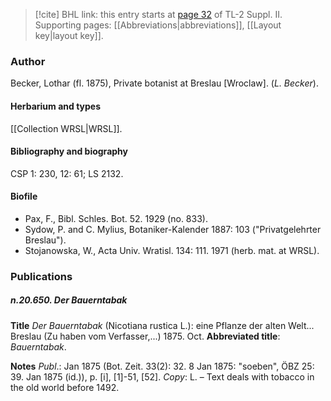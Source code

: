 > [!cite] BHL link: this entry starts at [page 32](https://www.biodiversitylibrary.org/item/103859#page/42/mode/1up) of TL-2 Suppl. II.
> Supporting pages: [[Abbreviations|abbreviations]], [[Layout key|layout key]].

### Author

Becker, Lothar (fl. 1875), Private botanist at Breslau \[Wroclaw\]. (*L. Becker*).

#### Herbarium and types

[[Collection WRSL|WRSL]].

#### Bibliography and biography

CSP 1: 230, 12: 61; LS 2132.

#### Biofile

- Pax, F., Bibl. Schles. Bot. 52. 1929 (no. 833).
- Sydow, P. and C. Mylius, Botaniker-Kalender 1887: 103 ("Privatgelehrter Breslau").
- Stojanowska, W., Acta Univ. Wratisl. 134: 111. 1971 (herb. mat. at WRSL).

### Publications

##### n.20.650. Der Bauerntabak

**Title**
*Der Bauerntabak* (Nicotiana rustica L.): eine Pflanze der alten Welt... Breslau (Zu haben vom Verfasser,...) 1875. Oct.
**Abbreviated title**: *Bauerntabak*.

**Notes**
*Publ*.: Jan 1875 (Bot. Zeit. 33(2): 32. 8 Jan 1875: "soeben", ÖBZ 25: 39. Jan 1875 (id.)), p. \[i\], \[1\]-51, \[52\]. *Copy*: L. – Text deals with tobacco in the old world before 1492.

